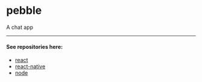 # pebble
A chat app

---

#### See repositories here:
* [react](https://github.com/david-sling/pebble-react)
* [react-native](https://github.com/david-sling/pebble-react-native)
* [node](https://github.com/david-sling/pebble-node)